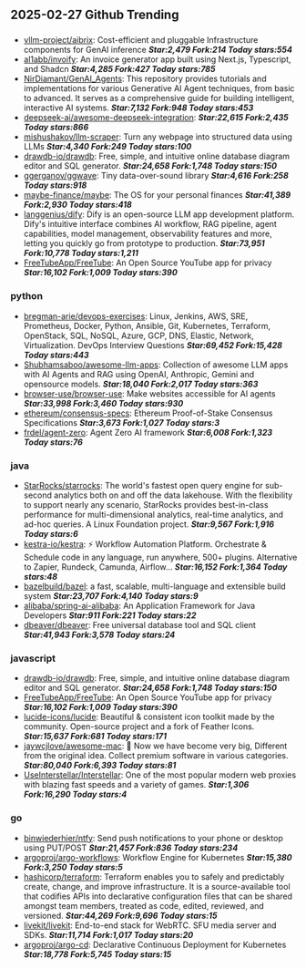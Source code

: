 ## 2025-02-27 Github Trending

### 
* [vllm-project/aibrix](https://github.com/vllm-project/aibrix): Cost-efficient and pluggable Infrastructure components for GenAI inference ***Star:2,479 Fork:214 Today stars:554***
* [al1abb/invoify](https://github.com/al1abb/invoify): An invoice generator app built using Next.js, Typescript, and Shadcn ***Star:4,285 Fork:427 Today stars:785***
* [NirDiamant/GenAI_Agents](https://github.com/NirDiamant/GenAI_Agents): This repository provides tutorials and implementations for various Generative AI Agent techniques, from basic to advanced. It serves as a comprehensive guide for building intelligent, interactive AI systems. ***Star:7,132 Fork:948 Today stars:453***
* [deepseek-ai/awesome-deepseek-integration](https://github.com/deepseek-ai/awesome-deepseek-integration):  ***Star:22,615 Fork:2,435 Today stars:866***
* [mishushakov/llm-scraper](https://github.com/mishushakov/llm-scraper): Turn any webpage into structured data using LLMs ***Star:4,340 Fork:249 Today stars:100***
* [drawdb-io/drawdb](https://github.com/drawdb-io/drawdb): Free, simple, and intuitive online database diagram editor and SQL generator. ***Star:24,658 Fork:1,748 Today stars:150***
* [ggerganov/ggwave](https://github.com/ggerganov/ggwave): Tiny data-over-sound library ***Star:4,616 Fork:258 Today stars:918***
* [maybe-finance/maybe](https://github.com/maybe-finance/maybe): The OS for your personal finances ***Star:41,389 Fork:2,930 Today stars:418***
* [langgenius/dify](https://github.com/langgenius/dify): Dify is an open-source LLM app development platform. Dify's intuitive interface combines AI workflow, RAG pipeline, agent capabilities, model management, observability features and more, letting you quickly go from prototype to production. ***Star:73,951 Fork:10,778 Today stars:1,211***
* [FreeTubeApp/FreeTube](https://github.com/FreeTubeApp/FreeTube): An Open Source YouTube app for privacy ***Star:16,102 Fork:1,009 Today stars:390***

### python
* [bregman-arie/devops-exercises](https://github.com/bregman-arie/devops-exercises): Linux, Jenkins, AWS, SRE, Prometheus, Docker, Python, Ansible, Git, Kubernetes, Terraform, OpenStack, SQL, NoSQL, Azure, GCP, DNS, Elastic, Network, Virtualization. DevOps Interview Questions ***Star:69,452 Fork:15,428 Today stars:443***
* [Shubhamsaboo/awesome-llm-apps](https://github.com/Shubhamsaboo/awesome-llm-apps): Collection of awesome LLM apps with AI Agents and RAG using OpenAI, Anthropic, Gemini and opensource models. ***Star:18,040 Fork:2,017 Today stars:363***
* [browser-use/browser-use](https://github.com/browser-use/browser-use): Make websites accessible for AI agents ***Star:33,998 Fork:3,460 Today stars:930***
* [ethereum/consensus-specs](https://github.com/ethereum/consensus-specs): Ethereum Proof-of-Stake Consensus Specifications ***Star:3,673 Fork:1,027 Today stars:3***
* [frdel/agent-zero](https://github.com/frdel/agent-zero): Agent Zero AI framework ***Star:6,008 Fork:1,323 Today stars:76***

### java
* [StarRocks/starrocks](https://github.com/StarRocks/starrocks): The world's fastest open query engine for sub-second analytics both on and off the data lakehouse. With the flexibility to support nearly any scenario, StarRocks provides best-in-class performance for multi-dimensional analytics, real-time analytics, and ad-hoc queries. A Linux Foundation project. ***Star:9,567 Fork:1,916 Today stars:6***
* [kestra-io/kestra](https://github.com/kestra-io/kestra): ⚡ Workflow Automation Platform. Orchestrate & Schedule code in any language, run anywhere, 500+ plugins. Alternative to Zapier, Rundeck, Camunda, Airflow... ***Star:16,152 Fork:1,364 Today stars:48***
* [bazelbuild/bazel](https://github.com/bazelbuild/bazel): a fast, scalable, multi-language and extensible build system ***Star:23,707 Fork:4,140 Today stars:9***
* [alibaba/spring-ai-alibaba](https://github.com/alibaba/spring-ai-alibaba): An Application Framework for Java Developers ***Star:911 Fork:221 Today stars:22***
* [dbeaver/dbeaver](https://github.com/dbeaver/dbeaver): Free universal database tool and SQL client ***Star:41,943 Fork:3,578 Today stars:24***

### javascript
* [drawdb-io/drawdb](https://github.com/drawdb-io/drawdb): Free, simple, and intuitive online database diagram editor and SQL generator. ***Star:24,658 Fork:1,748 Today stars:150***
* [FreeTubeApp/FreeTube](https://github.com/FreeTubeApp/FreeTube): An Open Source YouTube app for privacy ***Star:16,102 Fork:1,009 Today stars:390***
* [lucide-icons/lucide](https://github.com/lucide-icons/lucide): Beautiful & consistent icon toolkit made by the community. Open-source project and a fork of Feather Icons. ***Star:15,637 Fork:681 Today stars:171***
* [jaywcjlove/awesome-mac](https://github.com/jaywcjlove/awesome-mac):  Now we have become very big, Different from the original idea. Collect premium software in various categories. ***Star:80,040 Fork:6,393 Today stars:81***
* [UseInterstellar/Interstellar](https://github.com/UseInterstellar/Interstellar): One of the most popular modern web proxies with blazing fast speeds and a variety of games. ***Star:1,306 Fork:16,290 Today stars:4***

### go
* [binwiederhier/ntfy](https://github.com/binwiederhier/ntfy): Send push notifications to your phone or desktop using PUT/POST ***Star:21,457 Fork:836 Today stars:234***
* [argoproj/argo-workflows](https://github.com/argoproj/argo-workflows): Workflow Engine for Kubernetes ***Star:15,380 Fork:3,250 Today stars:5***
* [hashicorp/terraform](https://github.com/hashicorp/terraform): Terraform enables you to safely and predictably create, change, and improve infrastructure. It is a source-available tool that codifies APIs into declarative configuration files that can be shared amongst team members, treated as code, edited, reviewed, and versioned. ***Star:44,269 Fork:9,696 Today stars:15***
* [livekit/livekit](https://github.com/livekit/livekit): End-to-end stack for WebRTC. SFU media server and SDKs. ***Star:11,714 Fork:1,017 Today stars:20***
* [argoproj/argo-cd](https://github.com/argoproj/argo-cd): Declarative Continuous Deployment for Kubernetes ***Star:18,778 Fork:5,745 Today stars:15***
